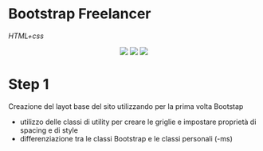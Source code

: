 # Bootstrap Freelancer

_HTML+css_

<div align="center">
    <img src="https://github.com/CaldatoLuca/html-css-spotifyweb/raw/main/readme-img/mobile.jpeg">
    <img src="https://github.com/CaldatoLuca/html-css-spotifyweb/raw/main/readme-img/tablet.jpeg">
    <img src="https://github.com/CaldatoLuca/html-css-spotifyweb/raw/main/readme-img/desktop.jpeg">
</div>

# Step 1

Creazione del layot base del sito utilizzando per la prima volta Bootstap

- utilizzo delle classi di utility per creare le griglie e impostare proprietà di spacing e di style
- differenziazione tra le classi Bootstrap e le classi personali (-ms)
